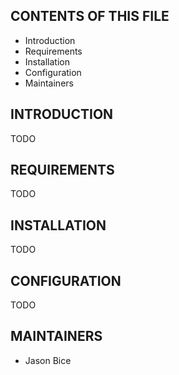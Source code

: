 CONTENTS OF THIS FILE
---------------------

 * Introduction
 * Requirements
 * Installation
 * Configuration
 * Maintainers


INTRODUCTION
------------

TODO


REQUIREMENTS
------------

TODO


INSTALLATION
------------

TODO


CONFIGURATION
-------------

TODO


MAINTAINERS
-----------

 * Jason Bice

